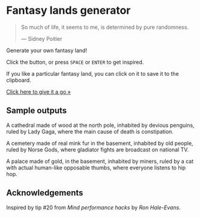 # Fantasy lands generator

> So much of life, it seems to me, is determined by pure randomness.
>
> ― Sidney Poitier

Generate your own fantasy land!

Click the button, or press `SPACE` or `ENTER` to get inspired.

If you like a particular fantasy land, you can click on it to save it to the clipboard.

[Click here to give it a go »](https://arturmroz.github.io/little-bits/fantasy-lands/)

## Sample outputs

A cathedral made of wood at the north pole, inhabited by devious penguins, ruled by Lady Gaga, where the main cause of death is constipation.

A cemetery made of real mink fur in the basement, inhabited by old people, ruled by Norse Gods, where gladiator fights are broadcast on national TV.

A palace made of gold, in the basement, inhabited by miners, ruled by a cat with actual human-like opposable thumbs, where everyone listens to hip hop.

## Acknowledgements

Inspired by tip #20 from _Mind performance hacks_ by _Ron Hale-Evans_.
